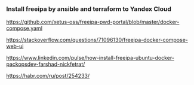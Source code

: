 ### Install freeipa by ansible and terraform to Yandex Cloud
https://github.com/xetus-oss/freeipa-pwd-portal/blob/master/docker-compose.yaml

https://stackoverflow.com/questions/71096130/freeipa-docker-compose-web-ui

https://www.linkedin.com/pulse/how-install-freeipa-ubuntu-docker-packopsdev-farshad-nickfetrat/

https://habr.com/ru/post/254233/

